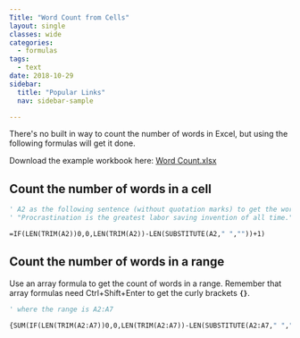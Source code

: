 ```yaml
---
Title: "Word Count from Cells"
layout: single
classes: wide
categories:
  - formulas
tags:
  - text
date: 2018-10-29
sidebar:
  title: "Popular Links"
  nav: sidebar-sample

---
```


There's no built in way to count the number of words in Excel, but using the following formulas will get it done.  

Download the example workbook here: [Word Count.xlsx](/example-files/word-count.xlsx)  

## Count the number of words in a cell
```vb
' A2 as the following sentence (without quotation marks) to get the word count:
' "Procrastination is the greatest labor saving invention of all time."

=IF(LEN(TRIM(A2))0,0,LEN(TRIM(A2))-LEN(SUBSTITUTE(A2," ",""))+1)
```

## Count the number of words in a range

Use an array formula to get the count of words in a range. Remember that array formulas need Ctrl+Shift+Enter to get the curly brackets **`{}`**.
```vb
' where the range is A2:A7

{SUM(IF(LEN(TRIM(A2:A7))0,0,LEN(TRIM(A2:A7))-LEN(SUBSTITUTE(A2:A7," ",""))+1))}
```
